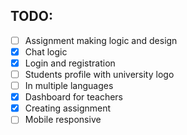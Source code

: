 ## TODO:

- [ ] Assignment making logic and design
- [x] Chat logic
- [x] Login and registration
- [ ] Students profile with university logo
- [ ] In multiple languages
- [x] Dashboard for teachers
- [x] Creating assignment 
- [ ] Mobile responsive

